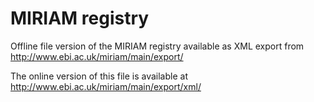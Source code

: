# MIRIAM registry
Offline file version of the MIRIAM registry available as XML export from
http://www.ebi.ac.uk/miriam/main/export/

The online version of this file is available at
http://www.ebi.ac.uk/miriam/main/export/xml/